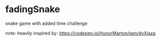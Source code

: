 # fadingSnake
snake game with added time challenge

note: heavily inspired by: https://codepen.io/HunorMarton/pen/dyXjaza
